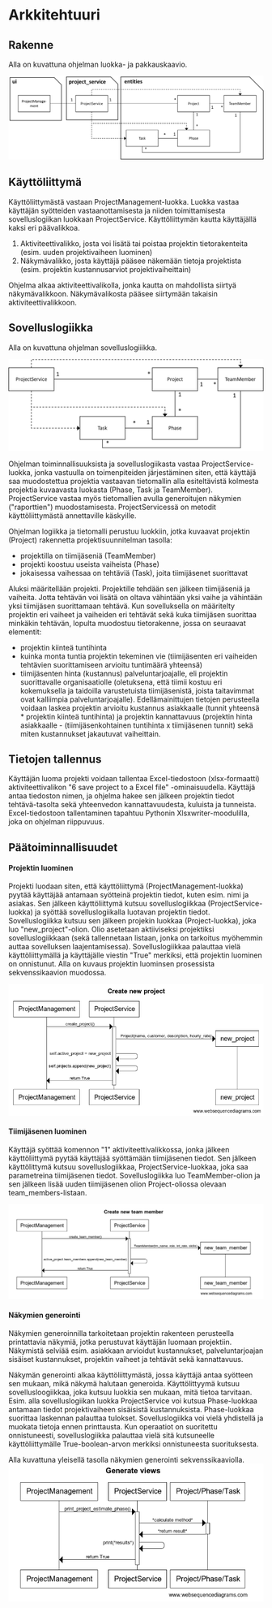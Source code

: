 # **Arkkitehtuuri**

## **Rakenne**

Alla on kuvattuna ohjelman luokka- ja pakkauskaavio.

![..](/dokumentaatio/kuvat/pakkausjaluokkakaavio.png)

## **Käyttöliittymä**

Käyttöliittymästä vastaan ProjectManagement-luokka. Luokka vastaa käyttäjän syötteiden vastaanottamisesta ja niiden toimittamisesta sovelluslogiikan luokkaan ProjectService. Käyttöliittymän kautta käyttäjällä kaksi eri päävalikkoa.
1. Aktiviteettivalikko, josta voi lisätä tai poistaa projektin tietorakenteita (esim. uuden projektivaiheen luominen)
2. Näkymävalikko, josta käyttäjä pääsee näkemään tietoja projektista (esim. projektin kustannusarviot projektivaiheittain)

Ohjelma alkaa aktiviteettivalikolla, jonka kautta on mahdollista siirtyä näkymävalikkoon. Näkymävalikosta pääsee siirtymään takaisin aktiviteettivalikkoon.

## **Sovelluslogiikka**

Alla on kuvattuna ohjelman sovelluslogiiikka.

![Kuvaus sovelluslogiikasta](/dokumentaatio/kuvat/sovelluslogiikka.png)

Ohjelman toiminnallisuuksista ja sovelluslogiikasta vastaa ProjectService-luokka, jonka vastuulla on toimenpiteiden järjestäminen siten, että käyttäjä saa muodostettua projektia vastaavan tietomallin alla esiteltävistä kolmesta projektia kuvaavasta luokasta (Phase, Task ja TeamMember). ProjectService vastaa myös tietomallien avulla generoitujen näkymien ("raporttien") muodostamisesta. ProjectServicessä on metodit käyttöliittymästä annettaville käskyille.

Ohjelman logiikka ja tietomalli perustuu luokkiin, jotka kuvaavat projektin (Project) rakennetta projektisuunnitelman tasolla:
- projektilla on tiimijäseniä (TeamMember)
- projekti koostuu useista vaiheista (Phase)
- jokaisessa vaihessaa on tehtäviä (Task), joita tiimijäsenet suorittavat

Aluksi määritellään projekti. Projektille tehdään sen jälkeen tiimijäseniä ja vaiheita. Jotta tehtävän voi lisätä on oltava vähintään yksi vaihe ja vähintään yksi tiimijäsen suorittamaan tehtävä.
Kun sovelluksella on määritelty projektin eri vaiheet ja vaiheiden eri tehtävät sekä kuka tiimijäsen suorittaa minkäkin tehtävän, lopulta muodostuu tietorakenne, jossa on seuraavat elementit:
- projektin kiinteä tuntihinta
- kuinka monta tuntia projektin tekeminen vie (tiimijäsenten eri vaiheiden tehtävien suorittamiseen arvioitu tuntimäärä yhteensä)
- tiimijäsenten hinta (kustannus) palveluntarjoajalle, eli projektin suorittavalle organisaatiolle (oletuksena, että tiimii kostuu eri kokemuksella ja taidoilla varustetuista tiimijäsenistä, joista taitavimmat ovat kalliimpia palveluntarjoajalle).
Edellämainittujen tietojen perusteella voidaan laskea projektin arvioitu kustannus asiakkaalle (tunnit yhteensä * projektin kiinteä tuntihinta) ja projektin kannattavuus (projektin hinta asiakkaalle - (tiimijäsenkohtainen tuntihinta x tiimijäsenen tunnit) sekä miten kustannukset jakautuvat vaiheittain. 

## **Tietojen tallennus**

Käyttäjän luoma projekti voidaan tallentaa Excel-tiedostoon (xlsx-formaatti) aktiviteettivalikon "6 save project to a Excel file" -ominaisuudella. Käyttäjä antaa tiedoston nimen, ja ohjelma hakee sen jälkeen projektin tiedot tehtävä-tasolta sekä yhteenvedon kannattavuudesta, kuluista ja tunneista. Excel-tiedostoon tallentaminen tapahtuu Pythonin Xlsxwriter-moodulilla, joka on ohjelman riippuvuus.


## **Päätoiminnallisuudet**

#### **Projektin luominen**

Projekti luodaan siten, että käyttöliittymä (ProjectManagement-luokka) pyytää käyttäjää antamaan syötteinä projektin tiedot, kuten esim. nimi ja asiakas. Sen jälkeen käyttöliittymä kutsuu sovelluslogiikkaa (ProjectService-luokka) ja syöttää sovelluslogiikalla luotavan projektin tiedot. Sovelluslogiikka kutsuu sen jälkeen projekin luokkaa (Project-luokka), joka luo "new_project"-olion. Olio asetetaan aktiiviseksi projektiksi sovelluslogiikkaan (sekä tallennetaan listaan, jonka on tarkoitus myöhemmin auttaa sovelluksen laajentamisessa). Sovelluslogiikkaa palauttaa vielä käyttöliittymällä ja käyttäjälle viestin "True" merkiksi, että projektin luominen on onnistunut. Alla on kuvaus projektin luominsen prosessista sekvenssikaavion muodossa.

![Projektin luominen](/dokumentaatio/kuvat/projektin_luonti.png)

#### **Tiimijäsenen luominen**

Käyttäjä syöttää komennon "1" aktiviteettivalikkossa, jonka jälkeen käyttöliittymä pyytää käyttäjää syöttämään tiimijäsenen tiedot. Sen jälkeen käyttölittymä kutsuu sovelluslogiikkaa, ProjectService-luokkaa, joka saa parametreina tiimijäsenen tiedot. Sovelluslogiikka luo TeamMember-olion ja sen jälkeen lisää uuden tiimijäsenen olion Project-oliossa olevaan team_members-listaan.

![tiimijäsen](/dokumentaatio/kuvat/create_tm_arkkitehtuuri.PNG)

#### **Näkymien generointi**

Näkymien generoinnilla tarkoitetaan projektin rakenteen perusteella printattavia näkymiä, jotka perustuvat käyttäjän luomaan projektiin. Näkymistä selviää esim. asiakkaan arvioidut kustannukset, palveluntarjoajan sisäiset kustannukset, projektin vaiheet ja tehtävät sekä kannattavuus. 

Näkymän generointi alkaa käyttöliittymästä, jossa käyttäjä antaa syötteen sen mukaan, mikä näkymä halutaan generoida. Käyttölittyymä kutsuu sovellusloogiikkaa, joka kutsuu luokkia sen mukaan, mitä tietoa tarvitaan. Esim. alla sovelluslogiikan luokka ProjectService voi kutsua Phase-luokkaa antamaan tiedot projektivaiheen sisäisistä kustannuksista. Phase-luokkaa suorittaa laskennan palauttaa tulokset. Sovelluslogiikka voi vielä yhdistellä ja muokata tietoja ennen printtausta. Kun operaatiot on suoritettu onnistuneesti, sovelluslogiikka palauttaa vielä sitä kutsuneelle käyttöliittymälle True-boolean-arvon merkiksi onnistuneesta suorituksesta.

Alla kuvattuna yleisellä tasolla näkymien generointi sekvenssikaaviolla.
![makymien generointi](/dokumentaatio/kuvat/generoi_nakyma.PNG)

